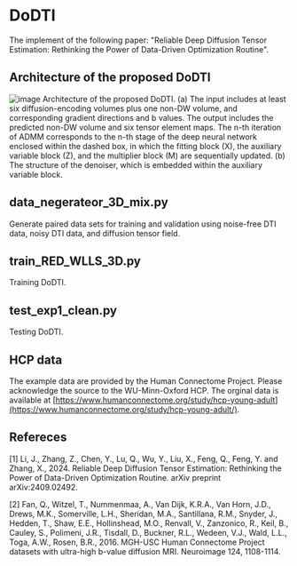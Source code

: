 # DoDTI
The implement of the following paper: "Reliable Deep Diffusion Tensor Estimation: Rethinking the Power of Data-Driven Optimization Routine". 

## Architecture of the proposed DoDTI
![image](https://github.com/user-attachments/assets/9832aa5e-a4db-477c-a04c-6c8d0c05b7ef)
Architecture of the proposed DoDTI. (a) The input includes at least six diffusion-encoding volumes plus one non-DW volume, and corresponding gradient directions and b values. The output includes the predicted non-DW volume and six tensor element maps. The n-th iteration of ADMM corresponds to the n-th stage of the deep neural network enclosed within the dashed box, in which the fitting block (X), the auxiliary variable block (Z), and the multiplier block (M) are sequentially updated. (b) The structure of the denoiser, which is embedded within the auxiliary variable block.

## data_negerateor_3D_mix.py
Generate paired data sets for training and validation using noise-free DTI data, noisy DTI data, and diffusion tensor field.

## train_RED_WLLS_3D.py
Training DoDTI.

## test_exp1_clean.py
Testing DoDTI.

## HCP data
The example data are provided by the Human Connectome Project. Please acknowledge the source to the WU-Minn-Oxford HCP. The orginal data is available at [https://www.humanconnectome.org/study/hcp-young-adult](https://www.humanconnectome.org/study/hcp-young-adult/).

## Refereces
[1] Li, J., Zhang, Z., Chen, Y., Lu, Q., Wu, Y., Liu, X., Feng, Q., Feng, Y. and Zhang, X., 2024. Reliable Deep Diffusion Tensor Estimation: Rethinking the Power of Data-Driven Optimization Routine. arXiv preprint arXiv:2409.02492.

[2] Fan, Q., Witzel, T., Nummenmaa, A., Van Dijk, K.R.A., Van Horn, J.D., Drews, M.K., Somerville, L.H., Sheridan, M.A., Santillana, R.M., Snyder, J., Hedden, T., Shaw, E.E., Hollinshead, M.O., Renvall, V., Zanzonico, R., Keil, B., Cauley, S., Polimeni, J.R., Tisdall, D., Buckner, R.L., Wedeen, V.J., Wald, L.L., Toga, A.W., Rosen, B.R., 2016. MGH-USC Human Connectome Project datasets with ultra-high b-value diffusion MRI. Neuroimage 124, 1108-1114.

